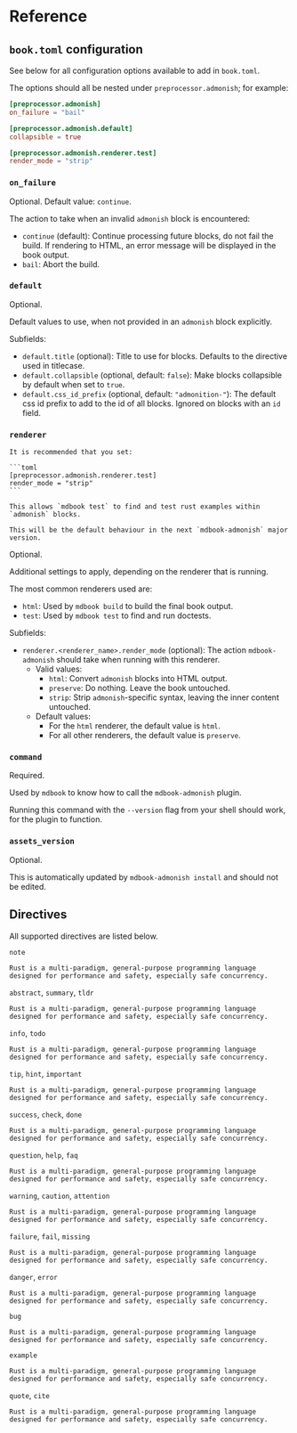 # Reference

<!-- toc -->

## `book.toml` configuration

See below for all configuration options available to add in `book.toml`.

The options should all be nested under `preprocessor.admonish`; for example:

```toml
[preprocessor.admonish]
on_failure = "bail"

[preprocessor.admonish.default]
collapsible = true

[preprocessor.admonish.renderer.test]
render_mode = "strip"
```

### `on_failure`

Optional. Default value: `continue`.

The action to take when an invalid `admonish` block is encountered:

- `continue` (default): Continue processing future blocks, do not fail the build. If rendering to HTML, an error message will be displayed in the book output.
- `bail`: Abort the build.

### `default`

Optional.

Default values to use, when not provided in an `admonish` block explicitly.

Subfields:

- `default.title` (optional): Title to use for blocks. Defaults to the directive used in titlecase.
- `default.collapsible` (optional, default: `false`): Make blocks collapsible by default when set to `true`.
- `default.css_id_prefix` (optional, default: `"admonition-"`): The default css id prefix to add to the id of all blocks. Ignored on blocks with an `id` field.

### `renderer`

````admonish tip
It is recommended that you set:

```toml
[preprocessor.admonish.renderer.test]
render_mode = "strip"
```

This allows `mdbook test` to find and test rust examples within `admonish` blocks.

This will be the default behaviour in the next `mdbook-admonish` major version.
````

Optional.

Additional settings to apply, depending on the renderer that is running.

The most common renderers used are:

- `html`: Used by `mdbook build` to build the final book output.
- `test`: Used by `mdbook test` to find and run doctests.

Subfields:

- `renderer.<renderer_name>.render_mode` (optional): The action `mdbook-admonish` should take when running with this renderer.
  - Valid values:
    - `html`: Convert `admonish` blocks into HTML output.
    - `preserve`: Do nothing. Leave the book untouched.
    - `strip`: Strip `admonish`-specific syntax, leaving the inner content untouched.
  - Default values:
    - For the `html` renderer, the default value is `html`.
    - For all other renderers, the default value is `preserve`.

### `command`

Required.

Used by `mdbook` to know how to call the `mdbook-admonish` plugin.

Running this command with the `--version` flag from your shell should work, for the plugin to function.

### `assets_version`

Optional.

This is automatically updated by `mdbook-admonish install` and should not be edited.

## Directives

All supported directives are listed below.

`note`

```admonish note
Rust is a multi-paradigm, general-purpose programming language designed for performance and safety, especially safe concurrency.
```

`abstract`, `summary`, `tldr`

```admonish abstract
Rust is a multi-paradigm, general-purpose programming language designed for performance and safety, especially safe concurrency.
```

`info`, `todo`

```admonish info
Rust is a multi-paradigm, general-purpose programming language designed for performance and safety, especially safe concurrency.
```

`tip`, `hint`, `important`

```admonish tip
Rust is a multi-paradigm, general-purpose programming language designed for performance and safety, especially safe concurrency.
```

`success`, `check`, `done`

```admonish success
Rust is a multi-paradigm, general-purpose programming language designed for performance and safety, especially safe concurrency.
```

`question`, `help`, `faq`

```admonish question
Rust is a multi-paradigm, general-purpose programming language designed for performance and safety, especially safe concurrency.
```

`warning`, `caution`, `attention`

```admonish warning
Rust is a multi-paradigm, general-purpose programming language designed for performance and safety, especially safe concurrency.
```

`failure`, `fail`, `missing`

```admonish failure
Rust is a multi-paradigm, general-purpose programming language designed for performance and safety, especially safe concurrency.
```

`danger`, `error`

```admonish danger
Rust is a multi-paradigm, general-purpose programming language designed for performance and safety, especially safe concurrency.
```

`bug`

```admonish bug
Rust is a multi-paradigm, general-purpose programming language designed for performance and safety, especially safe concurrency.
```

`example`

```admonish example
Rust is a multi-paradigm, general-purpose programming language designed for performance and safety, especially safe concurrency.
```

`quote`, `cite`

```admonish quote
Rust is a multi-paradigm, general-purpose programming language designed for performance and safety, especially safe concurrency.
```
